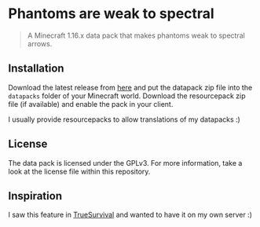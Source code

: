 # Phantoms are weak to spectral

> A Minecraft 1.16.x data pack that makes phantoms weak to spectral arrows.

## Installation

Download the latest release from [here][latest] and put the datapack zip file into the `datapacks` folder of your Minecraft world. Download the resourcepack zip file (if available) and enable the pack in your client.

I usually provide resourcepacks to allow translations of my datapacks :)

## License

The data pack is licensed under the GPLv3. For more information, take a look at the license file within this repository.

## Inspiration

I saw this feature in [TrueSurvival][truesurvival] and wanted to have it on my own server :)

[latest]: https://github.com/vanilla-friendly-datapacks/phantoms-are-weak-to-spectral/releases/latest
[truesurvival]: https://www.planetminecraft.com/data-pack/true-survival-a-hardcore-minecraft-experience/
